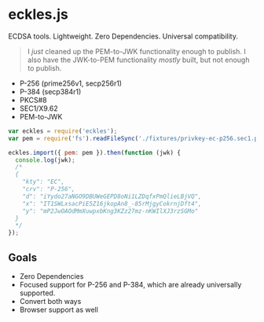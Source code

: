 eckles.js
=========

ECDSA tools. Lightweight. Zero Dependencies. Universal compatibility.

> I _just_ cleaned up the PEM-to-JWK functionality enough to publish.
> I also have the JWK-to-PEM functionality _mostly_ built, but not enough to publish.

* P-256 (prime256v1, secp256r1)
* P-384 (secp384r1)
* PKCS#8
* SEC1/X9.62
* PEM-to-JWK

```js
var eckles = require('eckles');
var pem = require('fs').readFileSync('./fixtures/privkey-ec-p256.sec1.pem', 'ascii')

eckles.import({ pem: pem }).then(function (jwk) {
  console.log(jwk);
  /*
  {
    "kty": "EC",
    "crv": "P-256",
    "d": "iYydo27aNGO9DBUWeGEPD8oNi1LZDqfxPmQlieLBjVQ",
    "x": "IT1SWLxsacPiE5Z16jkopAn8_-85rMjgyCokrnjDft4",
    "y": "mP2JwOAOdMmXuwpxbKng3KZz27mz-nKWIlXJ3rzSGMo"
  }
  */
});
```

<!--
```js
eckles.export({ jwk: jwk }).then(function (pem) {
  // PEM in pkcs#8 format
  console.log(pem);
});
```

```js
eckles.exportSEC1(jwk).then(function (pem) {
  // PEM in sec1 (x9.62) format
  console.log(pem);
});
```
-->

Goals
-----

* Zero Dependencies
* Focused support for P-256 and P-384, which are already universally supported.
* Convert both ways
* Browser support as well

